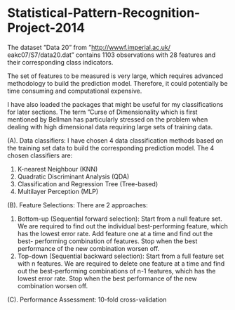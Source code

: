 # Statistical-Pattern-Recognition-Project-2014

The dataset ”Data 20” from ”http://wwwf.imperial.ac.uk/ eakc07/S7/data20.dat”
contains 1103 observations with 28 features and their corresponding class indicators.

The set of features to be measured is very large, which requires advanced methodology to build the prediction model. Therefore, it could potentially be time consuming and computational expensive. 

I have also loaded the packages that might be useful for my classifications for later sections. The term ”Curse of Dimensionality which is first mentioned by Bellman has particularly stressed on the problem when dealing with high dimensional data requiring large sets of training data.

(A). Data classifiers:
I have chosen 4 data classification methods based on the training set data to build the corresponding prediction model. The 4 chosen classifiers are:
1. K-nearest Neighbour (KNN)
2. Quadratic Discriminant Analysis (QDA)
3. Classification and Regression Tree (Tree-based) 
4. Multilayer Perception (MLP)

(B). Feature Selections:
There are 2 approaches:
1. Bottom-up (Sequential forward selection): Start from a null feature set. We are required to find out the individual best-performing feature, which has the lowest error rate. Add feature one at a time and find out the best- performing combination of features. Stop when the best performance of the new combination worsen off.
2. Top-down (Sequential backward selection): Start from a full feature set with n features. We are required to delete one feature at a time and find out the best-performing combinations of n-1 features, which has the lowest error rate. Stop when the best performance of the new combination worsen off.

(C). Performance Assessment:
10-fold cross-validation
